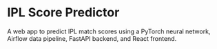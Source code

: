 # IPL Score Predictor

A web app to predict IPL match scores using a PyTorch neural network, Airflow data pipeline, FastAPI backend, and React frontend.
